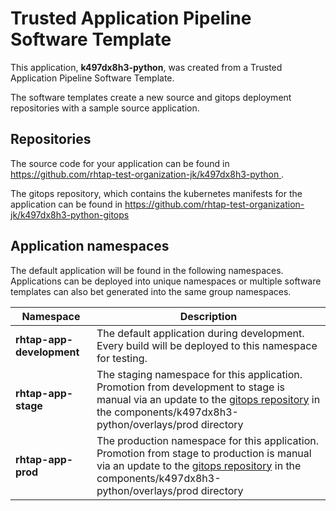 # Trusted Application Pipeline Software Template

This application, **k497dx8h3-python**, was created from a Trusted Application Pipeline Software Template.

The software templates create a new source and gitops deployment repositories with a sample source application. 

## Repositories

The source code for your application can be found in [https://github.com/rhtap-test-organization-jk/k497dx8h3-python ](https://github.com/rhtap-test-organization-jk/k497dx8h3-python ).
 
The gitops repository, which contains the kubernetes manifests for the application can be found in 
[https://github.com/rhtap-test-organization-jk/k497dx8h3-python-gitops ](https://github.com/rhtap-test-organization-jk/k497dx8h3-python-gitops ) 

## Application namespaces 

The default application will be found in the following namespaces. Applications can be deployed into unique namespaces or multiple software templates can also bet generated into the same group namespaces.  

|  Namespace   |  Description   |  
| -------- | -------- |   
| **rhtap-app-development** | The default application during development. Every build will be deployed to this namespace for testing. | 
| **rhtap-app-stage** | The staging namespace for this application. Promotion from development to stage is manual via an update to the [gitops repository](https://github.com/rhtap-test-organization-jk/k497dx8h3-python-gitops ) in the components/k497dx8h3-python/overlays/prod directory |  
| **rhtap-app-prod** | The production namespace for this application. Promotion from stage to production is manual via an update to the [gitops repository](https://github.com/rhtap-test-organization-jk/k497dx8h3-python-gitops ) in the components/k497dx8h3-python/overlays/prod directory | 